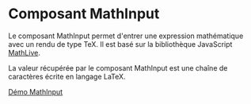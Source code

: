 # Composant MathInput

Le composant MathInput permet d'entrer une expression mathématique avec un rendu de type TeX. Il est basé sur la bibliothèque JavaScript [MathLive](https://mathlive.io/).

La valeur récupérée par le composant MathInput est une chaîne de caractères écrite en langage LaTeX.

[Démo MathInput](https://pl.u-pem.fr/filebrowser/demo/13672/)
